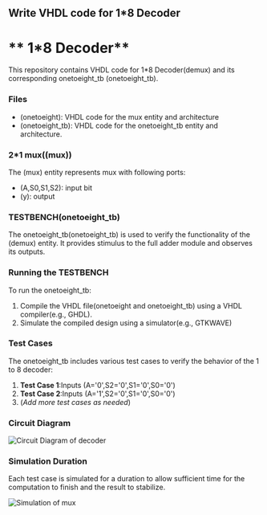 ## Write VHDL code for 1*8 Decoder

# ** 1*8 Decoder**
This repository contains VHDL code for 1*8 Decoder(demux) and its corresponding onetoeight_tb (onetoeight_tb).

### Files
 - (onetoeight): VHDL code for the mux entity and architecture
 - (onetoeight_tb): VHDL code for the onetoeight_tb entity and architecture.

### 2*1 mux((mux))
The (mux) entity represents mux with following ports: 
 - (A,S0,S1,S2):  input bit
 - (y): output

### TESTBENCH(onetoeight_tb)
The onetoeight_tb(onetoeight_tb) is used to verify the functionality of the (demux) entity. It provides stimulus to the full adder module and observes its outputs.

### Running the TESTBENCH
To run the onetoeight_tb: 

 1. Compile the VHDL file(onetoeight and onetoeight_tb) using a VHDL compiler(e.g., GHDL).
 2. Simulate the compiled design using a simulator(e.g., GTKWAVE)

### Test Cases
The onetoeight_tb includes various test cases to verify the behavior of the 1 to 8 decoder: 
 1. **Test Case 1**:Inputs (A='0',S2='0',S1='0',S0='0')
 2. **Test Case 2**:Inputs (A='1',S2='0',S1='0',S0='0')
 3. (*Add more test cases as needed*)

### Circuit Diagram
 ![Circuit Diagram of decoder](/1%20to%208%20Decoder/1to8.png)
 
### Simulation Duration
 Each test case is simulated for a duration to allow  sufficient time for the computation to finish and the result to stabilize.

 ![Simulation of mux](/1%20to%208%20Decoder/Image_onetoeight.png)
